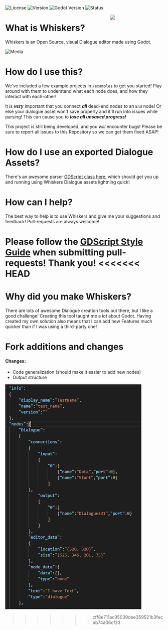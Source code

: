 ![License](https://img.shields.io/badge/license-MIT-blue.svg)
![Version](https://img.shields.io/badge/version-1.1.0-orange.svg)
![Godot Version](https://img.shields.io/badge/godot-3.1-brightgreen.svg)
![Status](https://img.shields.io/badge/status-beta-blue.svg)

<img src="/logo.png"  width="170" align="right"/>

# What is Whiskers?
Whiskers is an Open Source, visual Dialogue editor made using Godot.

![Media](/media.png)

# How do I use this?
We've included a few example projects in `/examples` to get you started! Play around with them to understand what each node does, and how they interact with each-other!

It is ***very*** important that you connect ***all*** dead-end nodes to an `End` node! Or else your dialogue asset won't save properly and it'll run into issues while parsing! This can cause you to ***lose all unsaved progress!***

This project is still being developed, and you *will* encounter bugs! Please be sure to report all issues to this Repository so we can get them fixed ASAP!

# How do I use an exported Dialogue Assets?
There's an awesome parser [GDScript class here](https://github.com/LittleMouseGames/whiskers-parser), which should get you up and running using Whiskers Dialogue assets lightning quick!

# How can I help?
The best way to help is to use Whiskers and give me your suggestions and feedback! Pull-requests are always welcome!

Please follow the [GDScript Style Guide](https://docs.godotengine.org/en/3.0/getting_started/scripting/gdscript/gdscript_styleguide.html) when submitting pull-requests! Thank you!
<<<<<<< HEAD
=======

# Why did you make Whiskers?
There are lots of awesome Dialogue creation tools out there, but I like a good challenge! Creating this tool taught me a *lot* about Godot. Having created my own solution also means that I can add new Features much quicker than if I was using a third-party one!

# Fork additions and changes
#### Changes:
* Code generalization (should make it easier to add new nodes)
* Output structure

![Media](/output_structure.png)
>>>>>>> cff8e711ac95039dee359521b3fecbb74a06cf23
